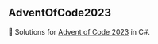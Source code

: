 ## AdventOfCode2023

:christmas_tree: Solutions for [Advent of Code 2023](https://adventofcode.com/2023) in C#.
